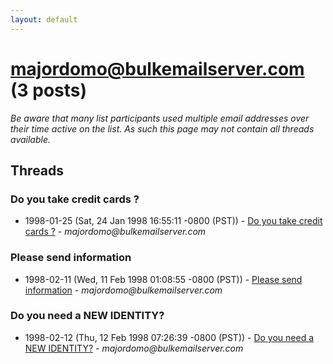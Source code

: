 ```yaml
---
layout: default
---
```


# majordomo@bulkemailserver.com (3 posts)

_Be aware that many list participants used multiple email addresses over their time active on the list. As such this page may not contain all threads available._

## Threads

### Do you take credit cards ?
+ 1998-01-25 (Sat, 24 Jan 1998 16:55:11 -0800 (PST)) - [Do you take credit cards ?](/archive/1998/01/4eb6148c9f120c2750c0521f0671b34f53a7051ea50f4c35a87cfc6589b8511f) - _majordomo@bulkemailserver.com_

### Please send information
+ 1998-02-11 (Wed, 11 Feb 1998 01:08:55 -0800 (PST)) - [Please send information](/archive/1998/02/91661649014491cbc73252aeaa23b1cf2bb2fbe547d673cfc081b095a58ff5b2) - _majordomo@bulkemailserver.com_

### Do you need a NEW IDENTITY?
+ 1998-02-12 (Thu, 12 Feb 1998 07:26:39 -0800 (PST)) - [Do you need a NEW IDENTITY?](/archive/1998/02/e12f66d9c2238d7aaa93f7a910ccc2f3c938e3f3a2cb078f9562d607da936e2d) - _majordomo@bulkemailserver.com_

